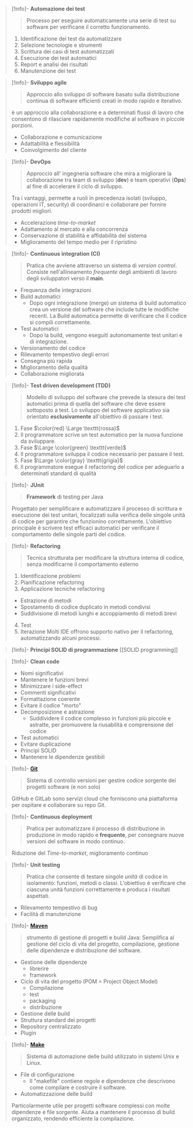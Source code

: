 >[!info]-  **Automazione dei test**
>> Processo per eseguire automaticamente una serie di test su software per verificane il corretto funzionamento. 
>
>1. Identificazione dei test da automatizzare 
>2. Selezione tecnologie e strumenti 
>3. Scrittura dei casi di test automatizzati 
>4. Esecuzione dei test automatici 
>5. Report e analisi dei risultati 
>6. Manutenzione dei test 

>[!info]- **Sviluppo agile** 
>> Approccio allo sviluppo di software basato sulla distribuzione continua di software efficienti creati in modo rapido e iterativo. 
>
> è un approccio alla collaborazione e a determinati flussi di lavoro che consentono di rilasciare rapidamente modifiche al software in piccole porzioni. 
> - Collaborazione e comunicazione 
> - Adattabilità e flessibilità 
> - Coinvolgimento del cliente

>[!info]-  **DevOps**
>> Approccio all' ingegneria software che mira a migliorare la collaborazione tra team di sviluppo (**dev**) e team operativi (**Ops**) al fine di accelerare il ciclo di sviluppo. 
>
> Tra i vantaggi, permette a ruoli in precedenza isolati (sviluppo, operazioni IT, security) di coordinarci e collaborare per fornire prodotti migliori. 
> - Accelerazione *time-to-market*
> - Adattamento al mercato e alla concorrenza
> - Conservazione di stabilità e affidabilità del sistema
> - Miglioramento del tempo medio per il ripristino 

>[!info]- **Continuous integration (CI)**
>> Pratica che avviene attraverso un sistema di *version control*. Consiste nell'allineamento *frequente* degli ambienti di lavoro degli sviluppatori verso il **main**. 
>
> - Frequenza delle integrazioni 
> - Build automatici
> 	- Dopo ogni integrazione (merge) un sistema di build automatico crea un versione del software che include tutte le modifiche recenti. La Build automatica permette di verificare che il codice si compili correttamente. 
> - Test automatici 
> 	- Dopo la build, vengono eseguiti autonomamente test unitari e di integrazione. 
> - Versionamento del codice 
> - Rilevamento tempestivo degli errori 
> - Consegna più rapida 
> - Miglioramento della qualità 
> - Collaborazione migliorata

>[!info]-  **Test driven development (TDD)**
>> Modello di sviluppo del software che prevede la stesura dei test automatici prima di quella del software che deve essere sottoposto a test. Lo sviluppo del software applicativo sia orientato **esclusivamente** all'obiettivo di passare i test.
>
>1. Fase $\color{red} \Large \texttt{rossa}$
>	1. Il programmatore scrive un test automatico per la nuova funzione da sviluppare. 
>2. Fase $\Large \color{green} \texttt{verde}$ 
>	1. Il programmatore sviluppa il codice necessario per passare il test. 
>3. Fase $\Large \color{gray} \texttt{grigia}$ 
>	1. Il programmatore esegue il refactoring del codice per adeguarlo a determinati standard di qualità 

>[!info]-  **JUnit**
>> **Framework** di testing per Java
>
> Progettato per semplificare e automatizzare il processo di scrittura e esecuzione dei test unitari, focalizzati sulla verifica delle singole unità di codice per garantire che funzionino correttamente. 
> L'obiettivo principale è scrivere test efficaci automatici per verificare il comportamento delle singole parti del codice. 

>[!info]-  **Refactoring** 
>> Tecnica strutturata per modificare la struttura interna di codice, senza modificarne il comportamento esterno 
>
>1. Identificazione problemi
>2. Pianificazione refactoring
>3. Applicazione tecniche refactoring 
>	- Estrazione di metodi 
>	- Spostamento di codice duplicato in metodi condivisi 
>	- Suddivisione di metodi lunghi e accoppiamento di metodi brevi 
>4. Test 
>5. Iterazione 
>Molti IDE offrono supporto nativo per il refactoring, automatizzando alcuni processi. 

>[!info]-  **Principi SOLID di programmazione** 
[[SOLID programming]]

>[!info]-  **Clean code**
> - Nomi significativi 
> - Mantenere le funzioni brevi
> - Minimizzare i side-effect
> - Commenti significativi 
> - Formattazione coerente
> - Evitare il codice "morto"
> - Decomposizione e astrazione
> 	- Suddividere il codice complesso in funzioni più piccole e astratte, per promuovere la riusabilità e comprensione del codice
> - Test automatici 
> - Evitare duplicazione 
> - Principi SOLID
> - Mantenere le dipendenze gestibili 

>[!info]-  **[Git](https://git-scm.com/)** 
>> Sistema di controllo versioni per gestire codice sorgente dei progetti software (e non solo)
>
>GitHub e GitLab sono servizi cloud che forniscono una piattaforma per ospitare e collaborare su repo Git. 

>[!info]-  **Continuous deployment**
>> Pratica per automatizzare il processo di distribuzione in produzione in modo rapido e **frequente**, per consegnare nuove versioni del software in modo continuo. 
>
>Riduzione del *Time-to-market*, miglioramento continuo

>[!info]-  **Unit testing** 
>> Pratica che consente di testare singole *unità* di codice in isolamento: funzioni, metodi o classi. L'obiettivo è verificare che ciascuna unità funzioni correttamente e produca i risultati aspettati. 
>
>- Rilevamento tempestivo di bug
>- Facilità di manutenzione

>[!info]-  **[Maven](https://maven.apache.org/)**
>> strumento di gestione di progetti e build Java: Semplifica al gestione del ciclo di vita del progetto, compilazione, gestione delle dipendenze e distribuzione del software. 
>
>- Gestione delle dipendenze
>	- librerire
>	- framework
>- Ciclo di vita del progetto (POM = Project Object Model)
>	- Compilazione
>	- test
>	- packaging 
>	- distribuzione
>- Gestione delle build
>- Struttura standard dei progetti
>- Repository centralizzato
>- Plugin

>[!info]-  **[Make](https://www.gnu.org/software/make/)**
>> Sistema di automazione delle build utilizzato in sistemi Unix e Linux. 
>
>- File di configurazione
>	- Il "makefile" contiene regole e dipendenze che descrivono come compilare e costruire il software.  
>- Automatizzazione delle build
>
>Particolarmente utile per progetti software complessi con molte dipendenze e file sorgente. Aiuta a mantenere il processo di build organizzato, rendendo efficiente la compilazione. 
